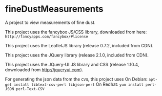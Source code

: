 fineDustMeasurements
============
A project to view measurements of fine dust. 

This project uses the fancybox JS/CSS library, downloaded from here: `http://fancyapps.com/fancybox/#license`

This project uses the LeafletJS library (release 0.7.2, included from CDN).

This project uses the JQuery library (release 2.1.0, included from CDN).

This project uses the JQuery-UI JS library and CSS (release 1.10.4, downloaded from http://jqueryui.com).

For generating the json data from the cvs, this project uses
On Debian: ```apt-get install libtext-csv-perl libjson-perl```
On Redhat: ```yum install perl-JSON perl-Text-CSV```
